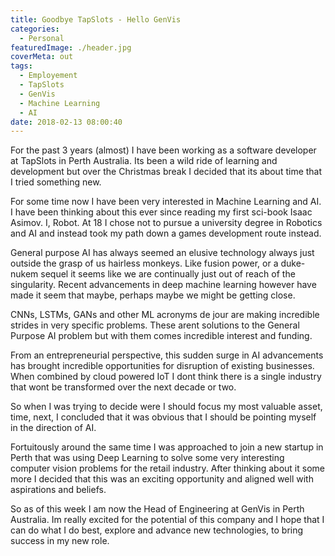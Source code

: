 ```yaml
---
title: Goodbye TapSlots - Hello GenVis
categories:
  - Personal
featuredImage: ./header.jpg
coverMeta: out
tags:
  - Employement
  - TapSlots
  - GenVis
  - Machine Learning
  - AI
date: 2018-02-13 08:00:40
---
```


For the past 3 years (almost) I have been working as a software developer at TapSlots in Perth Australia. Its been a wild ride of learning and development but over the Christmas break I decided that its about time that I tried something new.

<!-- more -->

For some time now I have been very interested in Machine Learning and AI. I have been thinking about this ever since reading my first sci-book Isaac Asimov. I, Robot. At 18 I chose not to pursue a university degree in Robotics and AI and instead took my path down a games development route instead.

General purpose AI has always seemed an elusive technology always just outside the grasp of us hairless monkeys. Like fusion power, or a duke-nukem sequel it seems like we are continually just out of reach of the singularity. Recent advancements in deep machine learning however have made it seem that maybe, perhaps maybe we might be getting close.

CNNs, LSTMs, GANs and other ML acronyms de jour are making incredible strides in very specific problems. These arent solutions to the General Purpose AI problem but with them comes incredible interest and funding.

From an entrepreneurial perspective, this sudden surge in AI advancements has brought incredible opportunities for disruption of existing businesses. When combined by cloud powered IoT I dont think there is a single industry that wont be transformed over the next decade or two.

So when I was trying to decide were I should focus my most valuable asset, time, next, I concluded that it was obvious that I should be pointing myself in the direction of AI.

Fortuitously around the same time I was approached to join a new startup in Perth that was using Deep Learning to solve some very interesting computer vision problems for the retail industry. After thinking about it some more I decided that this was an exciting opportunity and aligned well with aspirations and beliefs.

So as of this week I am now the Head of Engineering at GenVis in Perth Australia. Im really excited for the potential of this company and I hope that I can do what I do best, explore and advance new technologies, to bring success in my new role.

